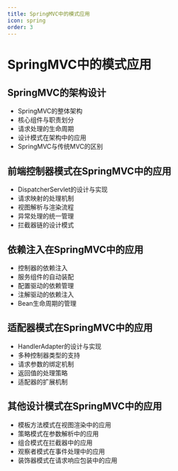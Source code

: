 ```yaml
---
title: SpringMVC中的模式应用
icon: spring
order: 3
---
```


# SpringMVC中的模式应用

## SpringMVC的架构设计

- SpringMVC的整体架构
- 核心组件与职责划分
- 请求处理的生命周期
- 设计模式在架构中的应用
- SpringMVC与传统MVC的区别

## 前端控制器模式在SpringMVC中的应用

- DispatcherServlet的设计与实现
- 请求映射的处理机制
- 视图解析与渲染流程
- 异常处理的统一管理
- 拦截器链的设计模式

## 依赖注入在SpringMVC中的应用

- 控制器的依赖注入
- 服务组件的自动装配
- 配置驱动的依赖管理
- 注解驱动的依赖注入
- Bean生命周期的管理

## 适配器模式在SpringMVC中的应用

- HandlerAdapter的设计与实现
- 多种控制器类型的支持
- 请求参数的绑定机制
- 返回值的处理策略
- 适配器的扩展机制

## 其他设计模式在SpringMVC中的应用

- 模板方法模式在视图渲染中的应用
- 策略模式在参数解析中的应用
- 组合模式在拦截器中的应用
- 观察者模式在事件处理中的应用
- 装饰器模式在请求响应包装中的应用
